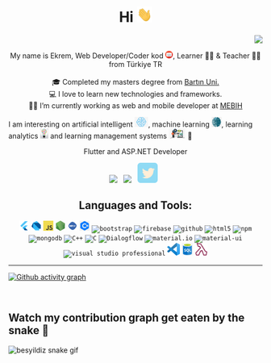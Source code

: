 <h1 align="center">Hi <img height="30" src="https://raw.githubusercontent.com/ABSphreak/ABSphreak/master/gifs/Hi.gif" width="30px">  </h1>
<img align="right" src="https://visitor-badge.laobi.icu/badge?page_id=besyildiz">


<br>
<p align="center">
  My name is Ekrem, Web Developer/Coder kod  <img alt="coder" title="coder" height="15" src="https://raw.githubusercontent.com/besyildiz/besyildiz/main/.github/harici/coder.png">,  Learner 👨‍💻 &  Teacher 🦸‍♂️ from Türkiye TR
  <br>
  <br>
  🎓 Completed my masters degree from <a href="https://www..bartin.edu.tr/"> Bartın Uni.</a>
  <br>
  💻 I love to learn new technologies and frameworks.
  <br>
  🧑‍💼 I’m currently working as web and mobile developer at <a href="http://www.mebih.com/"> MEBIH </a>
  <br>
  
  I am interesting on artificial intelligent <img alt="yapay zeka" title="yapay zeka" height="20" src="https://raw.githubusercontent.com/besyildiz/besyildiz/main/.github/harici/yz.png">, machine learning <img alt="makine öğrenmesi" title="makine öğrenmesi" height="20" src="https://raw.githubusercontent.com/besyildiz/besyildiz/main/.github/harici/mo.png">, learning analytics  <img alt="öğrenme analitikleri" title="öğrenme analitikleri" height="20" src="https://raw.githubusercontent.com/besyildiz/besyildiz/main/.github/harici/oa.png"> and learning management systems <img alt="öğrenme yönetim sistemi" title="öğrenme yönetim sistemi" height="20" src="https://raw.githubusercontent.com/besyildiz/besyildiz/main/.github/harici/oys.png"> 🔭
  <br>
</p>




<p align="center">Flutter and ASP.NET Developer</p>

<p align='center'> 
  <a href="https://www.instagram.com/egulcu/"><img height="40" src="https://upload.wikimedia.org/wikipedia/commons/thumb/e/e7/Instagram_logo_2016.svg/768px-Instagram_logo_2016.svg.png"></a>&nbsp;&nbsp;
  <a href="https://www.linkedin.com/in/mehterli/"><img height="40" src="https://www.vectorico.com/wp-content/uploads/2018/02/LinkedIn-Icon-squircle.png"></a>&nbsp;&nbsp;  <a href="https://www.twitter.com/egulcu/"><img height="40" src="https://raw.githubusercontent.com/besyildiz/besyildiz/main/.github/harici/twitter.png"></a>&nbsp;&nbsp;
</p>

<h2 align="center">Languages and Tools:</h2>
<p align='center'>
<code><img alt="Flutter" title="Flutter" height="20" src="https://raw.githubusercontent.com/github/explore/80688e429a7d4ef2fca1e82350fe8e3517d3494d/topics/flutter/flutter.png"></code>
<code><img alt="dart" title="dart" height="20" src="https://raw.githubusercontent.com/github/explore/80688e429a7d4ef2fca1e82350fe8e3517d3494d/topics/dart/dart.png"></code>
<code><img alt="javascript" title="javascript" height="20" src="https://raw.githubusercontent.com/github/explore/80688e429a7d4ef2fca1e82350fe8e3517d3494d/topics/javascript/javascript.png"></code>
<code><img alt="nodejs" title="nodejs" height="20" src="https://raw.githubusercontent.com/github/explore/80688e429a7d4ef2fca1e82350fe8e3517d3494d/topics/nodejs/nodejs.png"></code>
<code><img alt="asp.net" title="asp.net" height="20" src="https://github.com/besyildiz/besyildiz/blob/main/.github/harici/asp_net.png"></code>
 <code><img alt="C#" title="C#" height="20" src="https://github.com/besyildiz/besyildiz/blob/main/.github/harici/c__.png"></code>
<code><img alt="bootstrap" title="bootstrap" height="20" src="https://raw.githubusercontent.com/tkswann2/tech-logos/master/bootstrap.png"></code>
<code><img alt="firebase" title="firebase" height="20" src="https://github.com/tkswann2/tech-logos/blob/master/firebase.png?raw=true"></code>
<code><img alt="github" title="github" height="20" src="https://github.com/tkswann2/tech-logos/blob/master/github.png?raw=true"></code>
<code><img alt="html5" title="html5" height="20" src="https://github.com/tkswann2/tech-logos/blob/master/html5.png?raw=true"></code>
<code><img alt="npm" title="npm" height="20" src="https://github.com/tkswann2/tech-logos/blob/master/npm.png?raw=true"></code>
<code><img alt="mongodb" title="mongodb" height="20" src="https://raw.githubusercontent.com/mongodb-js/leaf/master/dist/mongodb-leaf_128x128.png"></code>
<code><img alt="C++" title="C++" height="20" src="https://user-images.githubusercontent.com/11183158/43805223-f23c1250-9a6c-11e8-9677-a45e08df2d7c.png"></code>
<code><img alt="C" title="C" height="20" src="https://camo.githubusercontent.com/6cc41155e58a4eebe7353d524da5ebb0de7aaf4fd4ad45fb9a433c8b41d38c16/68747470733a2f2f747365332e6d6d2e62696e672e6e65742f74683f69643d4f49502e7276756a594b4f546d2d2d5654334b545a775633786748614861267069643d417069"></code>
<code><img alt="Dialogflow" title="Dialogflow" height="20" src="https://camo.githubusercontent.com/d1760f34eedae70adfda61e72305cb0ef56fad2b2fa8511080744771a6204d26/68747470733a2f2f7374617469632e6469616c6f67666c6f772e636f6d2f636f6d6d6f6e2f66617669636f6e2e706e67"></code>
<code><img alt="material.io" title="material.io" height="20" src="https://34epjf3lzxqsddc2k3n1oj77-wpengine.netdna-ssl.com/wp-content/uploads/2016/12/material.io-icon.png"></code>
<code><img alt="material-ui" title="material-ui" height="25" src="https://mui.com/static/logo.svg"></code>
  <code><img alt="visual studio professional" title="visual studio professional" height="25" src="https://raw.githubusercontent.com/besyildiz/besyildiz/main/.github/harici/vsp.ico"></code>
   <code><img alt="visual studio code" title="visual studio code" height="25" src="https://raw.githubusercontent.com/besyildiz/besyildiz/main/.github/harici/vsc.png"></code>
    <code><img alt="sql" title="sql" height="25" src="https://raw.githubusercontent.com/besyildiz/besyildiz/main/.github/harici/sql.png"></code>
    <code><img alt="linq" title="linq" height="25" src="https://raw.githubusercontent.com/besyildiz/besyildiz/main/.github/harici/linq.png"></code>
  
  
  
<hr>

[![Github activity graph](https://activity-graph.herokuapp.com/graph?username=besyildiz&theme=react-dark&hide_border=true&color=BDDFFF&line=6E93B5&point=BDDFFF)](https://github.com/besyildiz)


<br/>

## Watch my contribution graph get eaten by the snake 🐍

<!-- refer this: https://dev.to/mishmanners/how-to-enable-github-actions-on-your-profile-readme-for-a-contribution-graph-4l66 -->
![besyildiz snake gif](https://github.com/besyildiz/besyildiz/blob/output/github-contribution-grid-snake.svg)   
 

